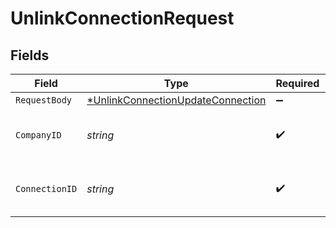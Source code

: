 # UnlinkConnectionRequest


## Fields

| Field                                                                                            | Type                                                                                             | Required                                                                                         | Description                                                                                      | Example                                                                                          |
| ------------------------------------------------------------------------------------------------ | ------------------------------------------------------------------------------------------------ | ------------------------------------------------------------------------------------------------ | ------------------------------------------------------------------------------------------------ | ------------------------------------------------------------------------------------------------ |
| `RequestBody`                                                                                    | [*UnlinkConnectionUpdateConnection](../../models/operations/unlinkconnectionupdateconnection.md) | :heavy_minus_sign:                                                                               | N/A                                                                                              |                                                                                                  |
| `CompanyID`                                                                                      | *string*                                                                                         | :heavy_check_mark:                                                                               | N/A                                                                                              | 8a210b68-6988-11ed-a1eb-0242ac120002                                                             |
| `ConnectionID`                                                                                   | *string*                                                                                         | :heavy_check_mark:                                                                               | N/A                                                                                              | 2e9d2c44-f675-40ba-8049-353bfcb5e171                                                             |
